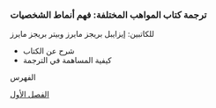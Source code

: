 ### ترجمة كتاب المواهب المختلفة: فهم أنماط الشخصيات

للكاتبين: إيزايبل بريجز مايرز وبيتر بريجز مايرز

* شرح عن الكتاب
* كيفية المساهمة في الترجمة

الفهرس

[الفصل الأول](chapter1.md)

